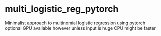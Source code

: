 # multi_logistic_reg_pytorch

Minimalist approach to multinomial logistic regression using pytorch
optional GPU available however unless input is huge CPU might be faster